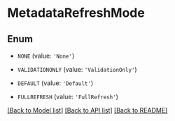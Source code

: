 # MetadataRefreshMode


## Enum

* `NONE` (value: `'None'`)

* `VALIDATIONONLY` (value: `'ValidationOnly'`)

* `DEFAULT` (value: `'Default'`)

* `FULLREFRESH` (value: `'FullRefresh'`)

[[Back to Model list]](README.md#documentation-for-models) [[Back to API list]](README.md#documentation-for-api-endpoints) [[Back to README]](README.md)



